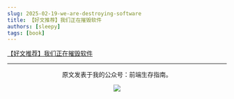 ```yaml
---
slug: 2025-02-19-we-are-destroying-software
title: 【好文推荐】我们正在摧毁软件
authors: [sleepy]
tags: [book]
---
```


[【好文推荐】我们正在摧毁软件](https://mp.weixin.qq.com/s/bcGJ70jeBR1DTP_xMWdydw)

---

<div align="center">
  <p>原文发表于我的公众号：前端生存指南。</p>
  <img src="https://cloud-minapp-47803.cloud.ifanrusercontent.com/1tvAM68Cvrx3bfLR.jpg" style={{ width: '180px' }} />
</div>